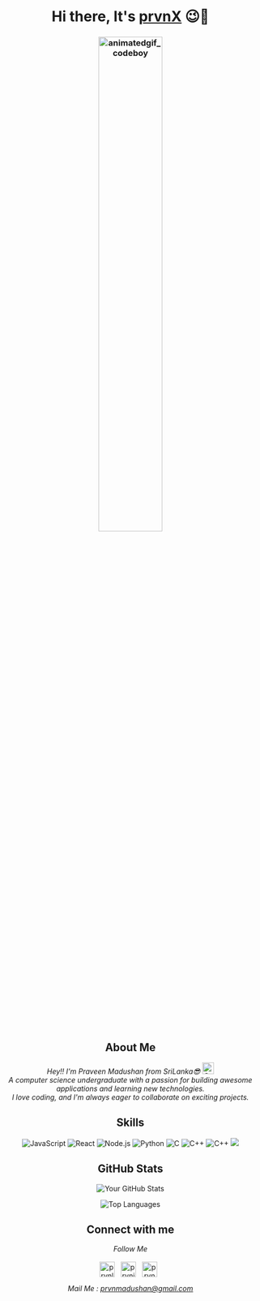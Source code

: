 
<h1 align="center">Hi there, It's <a href="https://github.com/prvnX">prvnX</a> 😉👋</h1>
<h3 align="center">
<img width="50%" src="https://user-images.githubusercontent.com/74038190/235224431-e8c8c12e-6826-47f1-89fb-2ddad83b3abf.gif" alt="animatedgif_codeboy">
</h3>
<!-- About Me -->
  <h2 align="center">About Me</h2>
<p align="center"> <em> Hey!! I'm Praveen Madushan from SriLanka😎 <img src="https://images.emojiterra.com/google/noto-emoji/unicode-15.1/color/svg/1f1f1-1f1f0.svg" alt="Google (Noto Color Emoji - Unicode 15.1)" styles="border-radius:25px"width="23" height="23"><br>A computer science undergraduate with a passion for building awesome applications and learning new technologies.<br>I love coding, and I'm always eager to collaborate on exciting projects.</em></p>

<!-- Skills Section -->
<h2 align="center">Skills</h2>
<p align="center">
  <img src="https://img.shields.io/badge/JavaScript-ES6+-yellow?style=for-the-badge&logo=javascript&logoColor=white" alt="JavaScript">
  <img src="https://img.shields.io/badge/React-JS-blue?style=for-the-badge&logo=react&logoColor=white" alt="React">
  <img src="https://img.shields.io/badge/Node.js-green?style=for-the-badge&logo=node.js&logoColor=white" alt="Node.js">
  <img src="https://img.shields.io/badge/Python-blue?style=for-the-badge&logo=python&logoColor=yellow" alt="Python">
  <img src="https://img.shields.io/badge/C-blue?style=for-the-badge&logo=C&logoColor=white" alt="C">
  <img src="https://img.shields.io/badge/C++-blue?style=for-the-badge&logo=Cplusplus&logoColor=white" alt="C++">
    <img src="https://img.shields.io/badge/C++-blue?style=for-the-badge&logo=Cplusplus&logoColor=white" alt="C++">
  <img src="https://img.shields.io/badge/PHP-777BB4?style=for-the-badge&logo=php&logoColor=white">
</p>

<h2 align="center">GitHub Stats</h2>
<p align="center">
  <img align="center" src="https://github-readme-stats.vercel.app/api?username=prvnX&show_icons=true&theme=radical" alt="Your GitHub Stats" />
</p>
<p align="center">
  <img align="center" src="https://github-readme-stats.vercel.app/api/top-langs/?username=prvnX&layout=compact&theme=radical" alt="Top Languages" />
</p>

<!-- Contact -->
<h2 align="center">Connect with me</h2>
<p align="center"><em>Follow Me</em> <br><br>
  <a href="https://linkedin.com/in/praveen-kahatapitiya-560708171" target="_blank	"><img align="center" src="https://cdn.jsdelivr.net/npm/simple-icons@3.0.1/icons/linkedin.svg" alt="prvnlinkedin" height="30" width="30" /></a> &nbsp
  <a href="https://instagram.com/prvn_madu/" target="_blank"><img align="center" src="https://cdn.jsdelivr.net/npm/simple-icons@3.0.1/icons/instagram.svg" alt="prvninsta" height="30" width="30" /></a> &nbsp
  <a href="https://facebook.com/praveenmadushan.kahatapitiya" target="_blank	"><img align="center" src="https://cdn.jsdelivr.net/npm/simple-icons@3.0.1/icons/facebook.svg" alt="prvnfb" height="30" width="30" /></a> &nbsp

<p align="center">
  <em>Mail Me : <a href="mailto:prvnmadushan@gmail.com">prvnmadushan@gmail.com</a></em>
</p>
